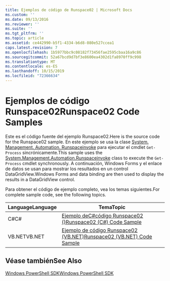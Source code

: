 ```yaml
---
title: Ejemplos de código de Runspace02 | Microsoft Docs
ms.custom: ''
ms.date: 09/13/2016
ms.reviewer: ''
ms.suite: ''
ms.tgt_pltfrm: ''
ms.topic: article
ms.assetid: ce442990-b5f1-4334-b6d8-080e527ccea1
caps.latest.revision: 7
ms.openlocfilehash: 1b5977bbc9c08182f73456fae2595cbaa16a9c86
ms.sourcegitcommit: 52a67bcd9d7bf3e8600ea4302d1fa8970ff9c998
ms.translationtype: MT
ms.contentlocale: es-ES
ms.lasthandoff: 10/15/2019
ms.locfileid: "72366634"
---
```

# <a name="runspace02-code-samples"></a><span data-ttu-id="1f4a7-102">Ejemplos de código Runspace02</span><span class="sxs-lookup"><span data-stu-id="1f4a7-102">Runspace02 Code Samples</span></span>

<span data-ttu-id="1f4a7-103">Este es el código fuente del ejemplo Runspace02.</span><span class="sxs-lookup"><span data-stu-id="1f4a7-103">Here is the source code for the Runspace02 sample.</span></span> <span data-ttu-id="1f4a7-104">En este ejemplo se usa la clase [System. Management. Automation. Runspaceinvoke](/dotnet/api/System.Management.Automation.RunspaceInvoke) para ejecutar el cmdlet `Get-Process` sincrónicamente.</span><span class="sxs-lookup"><span data-stu-id="1f4a7-104">This sample uses the [System.Management.Automation.Runspaceinvoke](/dotnet/api/System.Management.Automation.RunspaceInvoke) class to execute the `Get-Process` cmdlet synchronously.</span></span> <span data-ttu-id="1f4a7-105">A continuación, Windows Forms y el enlace de datos se usan para mostrar los resultados en un control DataGridView.</span><span class="sxs-lookup"><span data-stu-id="1f4a7-105">Windows Forms and data binding are then used to display the results in a DataGridView control.</span></span>

<span data-ttu-id="1f4a7-106">Para obtener el código de ejemplo completo, vea los temas siguientes.</span><span class="sxs-lookup"><span data-stu-id="1f4a7-106">For complete sample code, see the following topics.</span></span>

|<span data-ttu-id="1f4a7-107">Language</span><span class="sxs-lookup"><span data-stu-id="1f4a7-107">Language</span></span>|<span data-ttu-id="1f4a7-108">Tema</span><span class="sxs-lookup"><span data-stu-id="1f4a7-108">Topic</span></span>|
|--------------|-----------|
|<span data-ttu-id="1f4a7-109">C#</span><span class="sxs-lookup"><span data-stu-id="1f4a7-109">C#</span></span>|[<span data-ttu-id="1f4a7-110">Ejemplo deC#código Runspace02 ()</span><span class="sxs-lookup"><span data-stu-id="1f4a7-110">Runspace02 (C#) Code Sample</span></span>](./runspace02-csharp-code-sample.md)|
|<span data-ttu-id="1f4a7-111">VB.NET</span><span class="sxs-lookup"><span data-stu-id="1f4a7-111">VB.NET</span></span>|[<span data-ttu-id="1f4a7-112">Ejemplo de código Runspace02 (VB.NET)</span><span class="sxs-lookup"><span data-stu-id="1f4a7-112">Runspace02 (VB.NET) Code Sample</span></span>](./runspace02-vb-net-code-sample.md)|

## <a name="see-also"></a><span data-ttu-id="1f4a7-113">Véase también</span><span class="sxs-lookup"><span data-stu-id="1f4a7-113">See Also</span></span>

[<span data-ttu-id="1f4a7-114">Windows PowerShell SDK</span><span class="sxs-lookup"><span data-stu-id="1f4a7-114">Windows PowerShell SDK</span></span>](../windows-powershell-reference.md)